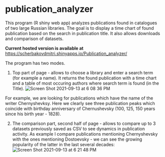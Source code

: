 # publication_analyzer
This program (R shiny web app) analyzes publications found in catalogues of two large Russian libraries. 
The goal is to display a time chart of found publication based on the search in publication title.
It also allows downloads and comparison of datasets. 

**Current hosted version is available at** https://scherbakovdmitri.shinyapps.io/Publication_analyzer/

The program has two modes.
1) Top part of page - allows to choose a library and enter a search term (for example a name). It returns the found publication with a time chart and a table of most occuring authors where search term is found (in the Title).
![Screen Shot 2021-09-13 at 6 08 36 PM](https://user-images.githubusercontent.com/65131820/133109253-79a1afa4-273e-4f63-9718-4dfaf42635df.png)


For example, we are looking for publications which have the name of the writer Chernyshevksy. Here we clearly see three publication peaks which coincide with birthday anniversary of Chernushevsky (100, 125, 150 years since his birth year - 1828).

2) The comparison part, second half of page - allows to compare up to 3 datasets previously saved as CSV to see dynamics in publication activity.
As example I compare publications mentioning Chernyshevsky with the ones mentioning Dostoevsky - we can see the growing popularity of the latter in the last several decades:
![Screen Shot 2021-09-13 at 6 21 48 PM](https://user-images.githubusercontent.com/65131820/133111327-9838aeca-a7c1-46bf-ac90-5cf7d91883fe.png)


